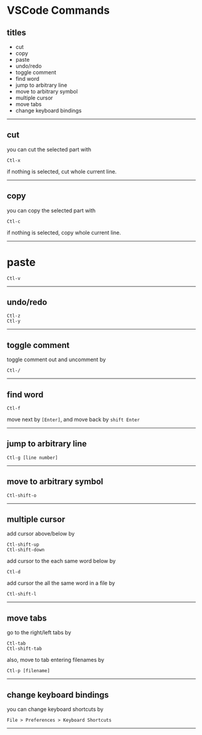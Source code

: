 # VSCode Commands


## titles
 
* cut  
* copy  
* paste  
* undo/redo  
* toggle comment  
* find word  
* jump to arbitrary line  
* move to arbitrary symbol  
* multiple cursor  
* move tabs  
* change keyboard bindings  




***



## cut
you can cut the selected part with
```
Ctl-x
```
if nothing is selected, cut whole current line.  



***



## copy
you can copy the selected part with
```
Ctl-c
```
if nothing is selected, copy whole current line.  



***



# paste
```
Ctl-v
```




***



## undo/redo
```
Ctl-z
Ctl-y
```



***



## toggle comment
toggle comment out and uncomment by
```
Ctl-/
```



***



## find word
```
Ctl-f
```
move next by `[Enter]`, and move back by `shift Enter`



***



## jump to arbitrary line
```
Ctl-g [line number]
```



***



## move to arbitrary symbol
```
Ctl-shift-o
```



***



## multiple cursor
add cursor above/below by
```
Ctl-shift-up
Ctl-shift-down
```
add cursor to the each same word below by
```
Ctl-d
```
add cursor the all the same word in a file by
```
Ctl-shift-l
```



***



## move tabs
go to the right/left tabs by
```
Ctl-tab
Ctl-shift-tab
```
also, move to tab entering filenames by
```
Ctl-p [filename]
```



***



## change keyboard bindings
you can change keyboard shortcuts by
```
File > Preferences > Keyboard Shortcuts
```



***


